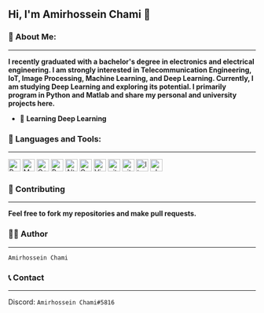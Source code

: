 <!--START_SECTION:waka-->
<!--END_SECTION:waka-->

## Hi, I'm **Amirhossein Chami** 🤗

### 🔎 About Me:
<hr/>

**I recently graduated with a bachelor's degree in electronics and electrical engineering. I am strongly interested in Telecommunication Engineering, IoT, Image Processing, Machine Learning, and Deep Learning. Currently, I am studying Deep Learning and exploring its potential. I primarily program in Python and Matlab and share my personal and university projects here.**


- 📘 **Learning Deep Learning**

### 🧰 Languages and Tools:
<hr/>

<p>
<img alt="Python" src="https://img.shields.io/badge/Python-14354C?style=for-the-badge&logo=python&logoColor=white" height="25px"/>
<img alt="Matlab" src="https://img.shields.io/badge/matlab-red.svg?style=for-the-badge" height="25px"/>
<img alt="C++" src="https://img.shields.io/badge/C++-blue.svg?style=for-the-badge&logo=c%2B%2B" height="25px"/> 
<img alt="PyCharm" src="https://img.shields.io/badge/PyCharm-000000.svg?&style=for-the-badge&logo=PyCharm&logoColor=white" height="25px"/>
<img alt="Altium-Designer" src="https://img.shields.io/badge/altium%20designer-A5915F?style=for-the-badge&logo=altium%20designer&logoColor=white" height="25px"/>
<img alt="Coursera" src="https://img.shields.io/badge/Coursera-%230056D2.svg?style=for-the-badge&logo=Coursera&logoColor=white" height="25px"/> 
<img alt="Visual Studio"  src="https://img.shields.io/badge/Visual_Studio-5C2D91?style=for-the-badge&logo=visual%20studio&logoColor=white" height="25px"/>
<img alt="git" src="https://img.shields.io/badge/-Git-F05032?style=flat-square&logo=git&logoColor=white" height="25px"/>
<img alt="github actions" src="https://img.shields.io/badge/-Github_Actions-2088FF?style=flat-square&logo=github-actions&logoColor=white" height="25px"/>
<img alt="linux" src="https://img.shields.io/badge/Linux-FCC624?style=for-the-badge&logo=linux&logoColor=black" height="25px"/>
<img alt="ubuntu" src="https://img.shields.io/badge/Ubuntu-E95420?style=for-the-badge&logo=ubuntu&logoColor=white" height="25px"/>
</p>

### 🔧 Contributing
<hr/>

**Feel free to fork my repositories and make pull requests.**

### ✍🏻 Author
<hr/>

    Amirhossein Chami

### 📞 Contact
<hr/>

Discord: `Amirhossein Chami#5816`
